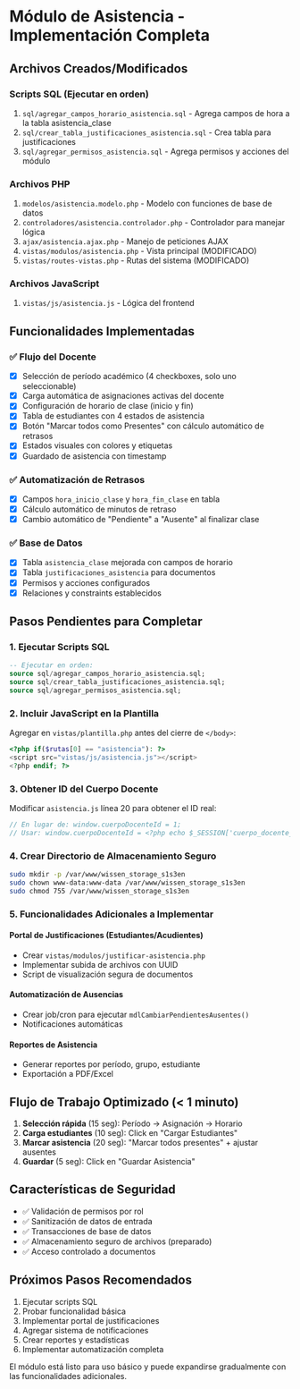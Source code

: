 # Módulo de Asistencia - Implementación Completa

## Archivos Creados/Modificados

### Scripts SQL (Ejecutar en orden)
1. `sql/agregar_campos_horario_asistencia.sql` - Agrega campos de hora a la tabla asistencia_clase
2. `sql/crear_tabla_justificaciones_asistencia.sql` - Crea tabla para justificaciones
3. `sql/agregar_permisos_asistencia.sql` - Agrega permisos y acciones del módulo

### Archivos PHP
1. `modelos/asistencia.modelo.php` - Modelo con funciones de base de datos
2. `controladores/asistencia.controlador.php` - Controlador para manejar lógica
3. `ajax/asistencia.ajax.php` - Manejo de peticiones AJAX
4. `vistas/modulos/asistencia.php` - Vista principal (MODIFICADO)
5. `vistas/routes-vistas.php` - Rutas del sistema (MODIFICADO)

### Archivos JavaScript
1. `vistas/js/asistencia.js` - Lógica del frontend

## Funcionalidades Implementadas

### ✅ Flujo del Docente
- [x] Selección de período académico (4 checkboxes, solo uno seleccionable)
- [x] Carga automática de asignaciones activas del docente
- [x] Configuración de horario de clase (inicio y fin)
- [x] Tabla de estudiantes con 4 estados de asistencia
- [x] Botón "Marcar todos como Presentes" con cálculo automático de retrasos
- [x] Estados visuales con colores y etiquetas
- [x] Guardado de asistencia con timestamp

### ✅ Automatización de Retrasos
- [x] Campos `hora_inicio_clase` y `hora_fin_clase` en tabla
- [x] Cálculo automático de minutos de retraso
- [x] Cambio automático de "Pendiente" a "Ausente" al finalizar clase

### ✅ Base de Datos
- [x] Tabla `asistencia_clase` mejorada con campos de horario
- [x] Tabla `justificaciones_asistencia` para documentos
- [x] Permisos y acciones configurados
- [x] Relaciones y constraints establecidos

## Pasos Pendientes para Completar

### 1. Ejecutar Scripts SQL
```sql
-- Ejecutar en orden:
source sql/agregar_campos_horario_asistencia.sql;
source sql/crear_tabla_justificaciones_asistencia.sql;
source sql/agregar_permisos_asistencia.sql;
```

### 2. Incluir JavaScript en la Plantilla
Agregar en `vistas/plantilla.php` antes del cierre de `</body>`:
```php
<?php if($rutas[0] == "asistencia"): ?>
<script src="vistas/js/asistencia.js"></script>
<?php endif; ?>
```

### 3. Obtener ID del Cuerpo Docente
Modificar `asistencia.js` línea 20 para obtener el ID real:
```javascript
// En lugar de: window.cuerpoDocenteId = 1;
// Usar: window.cuerpoDocenteId = <?php echo $_SESSION['cuerpo_docente_id']; ?>;
```

### 4. Crear Directorio de Almacenamiento Seguro
```bash
sudo mkdir -p /var/www/wissen_storage_s1s3en
sudo chown www-data:www-data /var/www/wissen_storage_s1s3en
sudo chmod 755 /var/www/wissen_storage_s1s3en
```

### 5. Funcionalidades Adicionales a Implementar

#### Portal de Justificaciones (Estudiantes/Acudientes)
- Crear `vistas/modulos/justificar-asistencia.php`
- Implementar subida de archivos con UUID
- Script de visualización segura de documentos

#### Automatización de Ausencias
- Crear job/cron para ejecutar `mdlCambiarPendientesAusentes()`
- Notificaciones automáticas

#### Reportes de Asistencia
- Generar reportes por período, grupo, estudiante
- Exportación a PDF/Excel

## Flujo de Trabajo Optimizado (< 1 minuto)

1. **Selección rápida** (15 seg): Período → Asignación → Horario
2. **Carga estudiantes** (10 seg): Click en "Cargar Estudiantes"
3. **Marcar asistencia** (20 seg): "Marcar todos presentes" + ajustar ausentes
4. **Guardar** (5 seg): Click en "Guardar Asistencia"

## Características de Seguridad

- ✅ Validación de permisos por rol
- ✅ Sanitización de datos de entrada
- ✅ Transacciones de base de datos
- ✅ Almacenamiento seguro de archivos (preparado)
- ✅ Acceso controlado a documentos

## Próximos Pasos Recomendados

1. Ejecutar scripts SQL
2. Probar funcionalidad básica
3. Implementar portal de justificaciones
4. Agregar sistema de notificaciones
5. Crear reportes y estadísticas
6. Implementar automatización completa

El módulo está listo para uso básico y puede expandirse gradualmente con las funcionalidades adicionales.